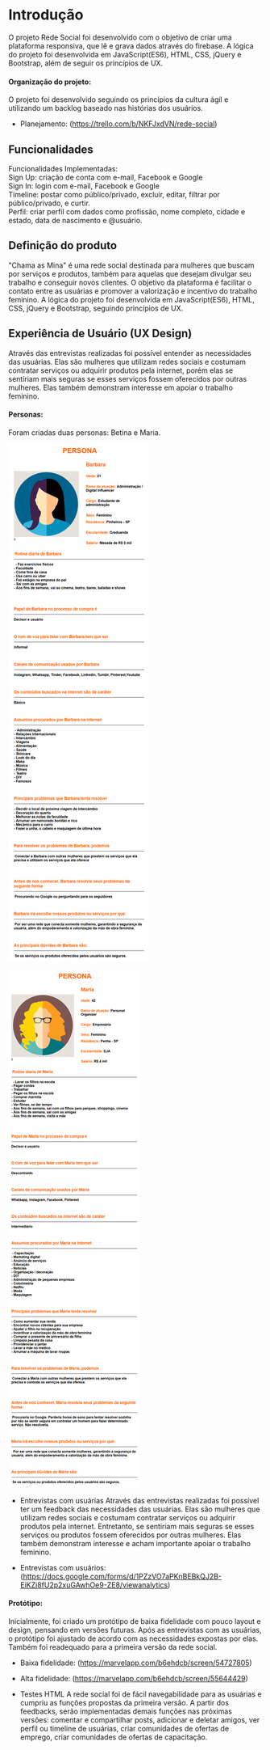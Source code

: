 # Introdução
  O projeto Rede Social foi desenvolvido com o objetivo de criar uma plataforma responsiva, que lê e grava dados através do firebase. A lógica do projeto foi desenvolvida em JavaScript(ES6), HTML, CSS, jQuery e Bootstrap, além de seguir os princípios de UX.

#### Organização do projeto:
  O projeto foi desenvolvido seguindo os princípios da cultura ágil e utilizando um backlog baseado nas histórias dos usuários.
* Planejamento: (https://trello.com/b/NKFJxdVN/rede-social)

## Funcionalidades
Funcionalidades Implementadas: <br>
Sign Up: criação de conta com e-mail, Facebook e Google <br>
Sign In: login com e-mail, Facebook e Google <br>
Timeline: postar como público/privado, excluir, editar, filtrar por público/privado, e curtir. <br>
Perfil: criar perfil com dados como profissão, nome completo, cidade e estado, data de nascimento e @usuário.<br>
 
## Definição do produto
  "Chama as Mina" é uma rede social destinada para mulheres que buscam por serviços e produtos, também para aquelas que desejam divulgar seu trabalho e conseguir novos clientes. O objetivo da plataforma é facilitar o contato entre as usuárias e promover a valorização e incentivo do trabalho feminino.  A lógica do projeto foi desenvolvida em JavaScript(ES6), HTML, CSS, jQuery e Bootstrap, seguindo princípios de UX.

## Experiência de Usuário (UX Design)

  Através das entrevistas realizadas foi possível entender as necessidades das usuárias. Elas são mulheres que utilizam redes sociais e costumam contratar serviços ou adquirir produtos pela internet, porém elas se sentiriam mais seguras se esses serviços fossem oferecidos por outras mulheres. Elas também demonstram interesse em apoiar o trabalho feminino.

#### Personas:
Foram criadas duas personas: Betina e Maria.

![Barbara](public/images/Barbara.png)

![Maria](public/images/Maria.png)

* Entrevistas com usuárias
Através das entrevistas realizadas foi possível ter um feedback das necessidades das usuárias. Elas são mulheres que utilizam redes sociais e costumam contratar serviços ou adquirir produtos pela internet. Entretanto, se sentiriam mais seguras se esses serviços ou produtos fossem oferecidos por outras mulheres. Elas também demonstram interesse e acham importante apoiar o trabalho feminino.

* Entrevistas com usuários: <br>
(https://docs.google.com/forms/d/1PZzVO7aPKnBEBkQJ2B-EiKZj8fU2p2xuGAwhOe9-ZE8/viewanalytics)

#### Protótipo:

Inicialmente, foi criado um protótipo de baixa fidelidade com pouco layout e design, pensando em versões futuras. Após as entrevistas com as usuárias, o protótipo foi ajustado de acordo com as necessidades expostas por elas. Também foi readequado para a primeira versão da rede social.

* Baixa fidelidade: (https://marvelapp.com/b6ehdcb/screen/54727805)
* Alta fidelidade: (https://marvelapp.com/b6ehdcb/screen/55644429)

* Testes HTML
A rede social foi de fácil navegabilidade para as usuárias e cumpriu as funções propostas da primeira versão. A partir dos feedbacks, serão implementadas demais funções nas próximas versões: comentar e compartilhar posts, adicionar e deletar amigos, ver perfil ou timeline de usuárias, criar comunidades de ofertas de emprego, criar comunidades de ofertas de capacitação.